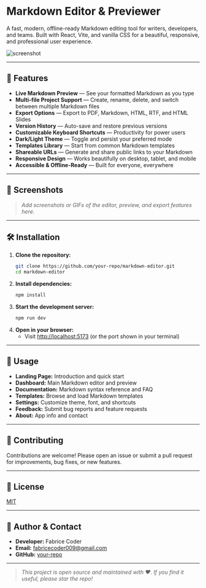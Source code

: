 # Markdown Editor & Previewer

A fast, modern, offline-ready Markdown editing tool for writers, developers, and teams. Built with React, Vite, and vanilla CSS for a beautiful, responsive, and professional user experience.

![screenshot](./screenshot.png)

---

## 🚀 Features

- **Live Markdown Preview** — See your formatted Markdown as you type
- **Multi-file Project Support** — Create, rename, delete, and switch between multiple Markdown files
- **Export Options** — Export to PDF, Markdown, HTML, RTF, and HTML Slides
- **Version History** — Auto-save and restore previous versions
- **Customizable Keyboard Shortcuts** — Productivity for power users
- **Dark/Light Theme** — Toggle and persist your preferred mode
- **Templates Library** — Start from common Markdown templates
- **Shareable URLs** — Generate and share public links to your Markdown
- **Responsive Design** — Works beautifully on desktop, tablet, and mobile
- **Accessible & Offline-Ready** — Built for everyone, everywhere

---

## 📸 Screenshots

> _Add screenshots or GIFs of the editor, preview, and export features here._

---

## 🛠️ Installation

1. **Clone the repository:**
   ```bash
   git clone https://github.com/your-repo/markdown-editor.git
   cd markdown-editor
   ```
2. **Install dependencies:**
   ```bash
   npm install
   ```
3. **Start the development server:**
   ```bash
   npm run dev
   ```
4. **Open in your browser:**
   - Visit [http://localhost:5173](http://localhost:5173) (or the port shown in your terminal)

---

## 📝 Usage

- **Landing Page:** Introduction and quick start
- **Dashboard:** Main Markdown editor and preview
- **Documentation:** Markdown syntax reference and FAQ
- **Templates:** Browse and load Markdown templates
- **Settings:** Customize theme, font, and shortcuts
- **Feedback:** Submit bug reports and feature requests
- **About:** App info and contact

---

## 🤝 Contributing

Contributions are welcome! Please open an issue or submit a pull request for improvements, bug fixes, or new features.

---

## 📄 License

[MIT](./LICENSE)

---

## 👤 Author & Contact

- **Developer:** Fabrice Coder
- **Email:** [fabricecoder009@gmail.com](mailto:fabricecoder009@gmail.com)
- **GitHub:** [your-repo](https://github.com/your-repo/markdown-editor)

---

> _This project is open source and maintained with ❤️. If you find it useful, please star the repo!_
